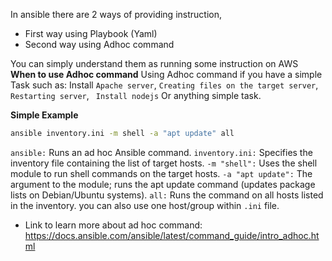 In ansible there are 2 ways of providing instruction,
- First way using Playbook (Yaml)
- Second way using Adhoc command

You can simply understand them as running some instruction on AWS 
**When to use Adhoc command**
Using Adhoc command if you have a simple Task such as:
Install ``Apache server``, ``Creating files on the target server``, ``Restarting server``, `` Install nodejs`` Or anything simple task.

**Simple Example** 
```bash
ansible inventory.ini -m shell -a "apt update" all
```

``ansible:`` Runs an ad hoc Ansible command.
``inventory.ini:`` Specifies the inventory file containing the list of target hosts.
``-m "shell":`` Uses the shell module to run shell commands on the target hosts.
``-a "apt update":`` The argument to the module; runs the apt update command (updates package lists on Debian/Ubuntu systems).
``all:`` Runs the command on all hosts listed in the inventory. you can also use one host/group within ``.ini`` file.


- Link to learn more about ad hoc command:
https://docs.ansible.com/ansible/latest/command_guide/intro_adhoc.html
